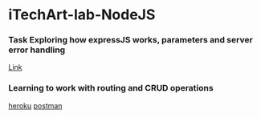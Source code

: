 # iTechArt-lab-NodeJS

### Task Exploring how expressJS works, parameters and server error handling
[Link](https://itechart-lab-nodejs.herokuapp.com/api/greetings?name=Alena)

### Learning to work with routing and CRUD operations
[heroku](https://itechart-lab-nodejs.herokuapp.com/api/notes)
[postman](https://www.getpostman.com/collections/f1fef2d41bb1e44ec7db)
